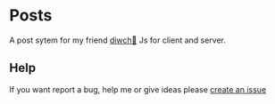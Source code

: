 # Posts
A post sytem for my friend [diwch🥪](https://github.com/Diwch-code)
Js for client and server.

## Help
If you want report a bug, help me or give ideas please [create an issue](https://github.com/M6a5x98/Posts/issues/new)

